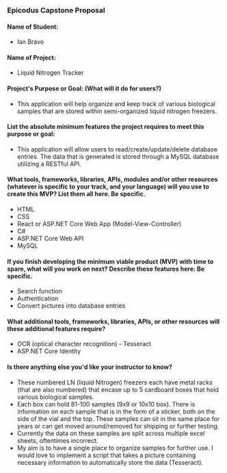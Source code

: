 ### Epicodus Capstone Proposal
#### Name of Student: 
* Ian Bravo

#### Name of Project: 
* Liquid Nitrogen Tracker

#### Project's Purpose or Goal: (What will it do for users?) 
* This application will help organize and keep track of various biological samples that are stored within semi-organized liquid nitrogen freezers.

#### List the absolute minimum features the project requires to meet this purpose or goal: 
* This application will allow users to read/create/update/delete database entries. The data that is generated is stored through a MySQL database utilizing a RESTful API.

#### What tools, frameworks, libraries, APIs, modules and/or other resources (whatever is specific to your track, and your language) will you use to create this MVP? List them all here. Be specific.
* HTML
* CSS
* React or ASP.NET Core Web App (Model-View-Controller)
* C#
* ASP.NET Core Web API 
* MySQL

#### If you finish developing the minimum viable product (MVP) with time to spare, what will you work on next? Describe these features here: Be specific.
* Search function
* Authentication
* Convert pictures into database entries

#### What additional tools, frameworks, libraries, APIs, or other resources will these additional features require?
* OCR (optical character recognition) - Tesseract
* ASP.NET Core Identity

#### Is there anything else you'd like your instructor to know?
* These numbered LN (liquid Nitrogen) freezers each have metal racks (that are also numbered) that encase up to 5 cardboard boxes that hold various biological samples. 
* Each box can hold 81-100 samples (9x9 or 10x10 box). There is information on each sample that is in the form of a sticker, both on the side of the vial and the top. These samples can sit in the same place for years or can get moved around/removed for shipping or further testing. 
* Currently the data on these samples are split across multiple excel sheets, oftentimes incorrect.
* My aim is to have a single place to organize samples for further use. I would love to implement a script that takes a picture containing necessary information to automatically store the data (Tesseract).